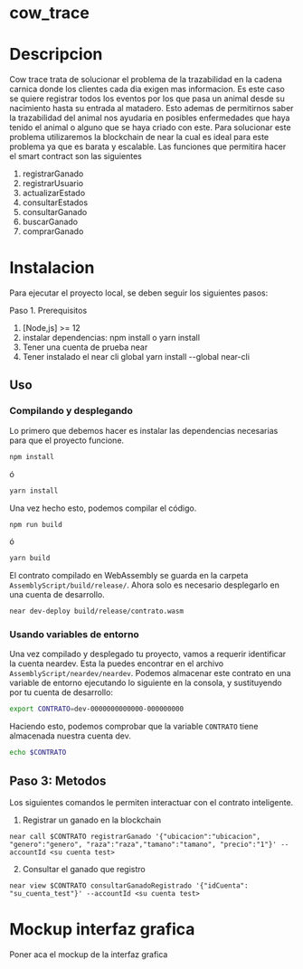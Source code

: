 cow_trace
==================

Descripcion
==================

Cow trace trata de solucionar el problema de la trazabilidad en la cadena carnica donde los clientes cada dia exigen mas informacion. 
Es este caso se quiere registrar todos los eventos por los que pasa un animal desde su nacimiento hasta su entrada al matadero.
Esto ademas de permitirnos saber la trazabilidad del animal nos ayudaria en posibles enfermedades que haya tenido el animal o alguno que se haya 
criado con este.
Para solucionar este problema utilizaremos la blockchain de near la cual es ideal para este problema ya que es barata y escalable.
Las funciones que permitira hacer el smart contract son las siguientes


1. registrarGanado
2. registrarUsuario
3. actualizarEstado
4. consultarEstados
5. consultarGanado
6. buscarGanado
7. comprarGanado


Instalacion
===========

Para ejecutar el proyecto local, se deben seguir los siguientes pasos:

Paso 1. Prerequisitos

1. [Node,js] >= 12
2. instalar dependencias: npm install o yarn install
3. Tener una cuenta de prueba near
4. Tener instalado el near cli global
   yarn install --global near-cli

## Uso

### Compilando y desplegando

Lo primero que debemos hacer es instalar las dependencias necesarias para que el proyecto funcione.

```sh
npm install
```

ó

```sh
yarn install
```

Una vez hecho esto, podemos compilar el código.

```sh
npm run build
```

ó

```sh
yarn build
```

El contrato compilado en WebAssembly se guarda en la carpeta `AssemblyScript/build/release/`. Ahora solo es necesario desplegarlo en una cuenta de desarrollo.

```sh
near dev-deploy build/release/contrato.wasm
```

### Usando variables de entorno

Una vez compilado y desplegado tu proyecto, vamos a requerir identificar la cuenta neardev. Esta la puedes encontrar en el archivo `AssemblyScript/neardev/neardev`. Podemos almacenar este contrato en una variable de entorno ejecutando lo siguiente en la consola, y sustituyendo por tu cuenta de desarrollo:

```sh
export CONTRATO=dev-0000000000000-000000000
```

Haciendo esto, podemos comprobar que la variable `CONTRATO` tiene almacenada nuestra cuenta dev.

```sh
echo $CONTRATO
```


Paso 3: Metodos
---------------

Los siguientes comandos le permiten interactuar con el contrato inteligente.

1. Registrar un ganado en la blockchain

```near call $CONTRATO registrarGanado '{"ubicacion":"ubicacion", "genero":"genero", "raza":"raza","tamano":"tamano", "precio":"1"}' --accountId <su cuenta test>```

2. Consultar el ganado que registro

```near view $CONTRATO consultarGanadoRegistrado '{"idCuenta": "su_cuenta_test"}' --accountId <su cuenta test>```




Mockup interfaz grafica
===============

Poner aca el mockup de la interfaz grafica
